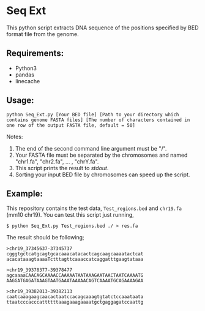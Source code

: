 # Seq Ext

This python script extracts DNA sequence of the positions specified by BED format file from the genome.  

## Requirements:  

- Python3
- pandas
- linecache

## Usage:

```
python Seq_Ext.py [Your BED file] [Path to your directory which contains genome FASTA files] [The number of characters contained in one row of the output FASTA file, default = 50]
```

Notes:  
1. The end of the second command line argument must be "/". 
2. Your FASTA file must be separated by the chromosomes and named "chr1.fa", "chr2.fa", ... , "chrY.fa".  
3. This script prints the result to *stdout*.  
4. Sorting your input BED file by chromosomes can speed up the script.

## Example:

This repository contains the test data, `Test_regions.bed` and `chr19.fa` (mm10 chr19). You can test this script just running,  

```
$ python Seq_Ext.py Test_regions.bed ./ > res.fa
```  

The result should be following;

```
>chr19_37345637-37345737
cgggtgctcatgcagtgcacaaacatacactcagcaagcaaaatactcat
acacataaagtaaaaTctttagttcaaaccatcaggatttgaagtataaa

>chr19_39378377-39378477
agcaaaaCAACAGCAAAACCAAAAATAATAAAGAATAACTAATCAAAATG
AAGGATGAGATAAAGTAATGAAATAAAAACAGTCAAAATGCAGAAAAGAA

>chr19_39382013-39382113
caatcaaagaagcaacactaatccacagcaaagtgtatctccaaataata
ttaatcccacccattttttaaagaaagaaaatgctgaggagatccaattg
```

